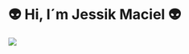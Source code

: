 # 👽 Hi, I´m Jessik Maciel 👽
<img src="https://i.pinimg.com/originals/40/58/a3/4058a372349eaeee9cb57e06a6ba8639.gif"/> 

